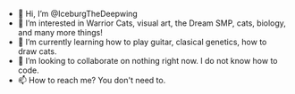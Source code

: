 - 👋 Hi, I’m @IceburgTheDeepwing
- 👀 I’m interested in Warrior Cats, visual art, the Dream SMP, cats, biology, and many more things!
- 🌱 I’m currently learning how to play guitar, clasical genetics, how to draw cats.
- 💞️ I’m looking to collaborate on nothing right now. I do not know how to code.
- 📫 How to reach me? You don't need to.

<!---
IceburgTheDeepwing/IceburgTheDeepwing is a ✨ special ✨ repository because its `README.md` (this file) appears on your GitHub profile.
You can click the Preview link to take a look at your changes.
--->
